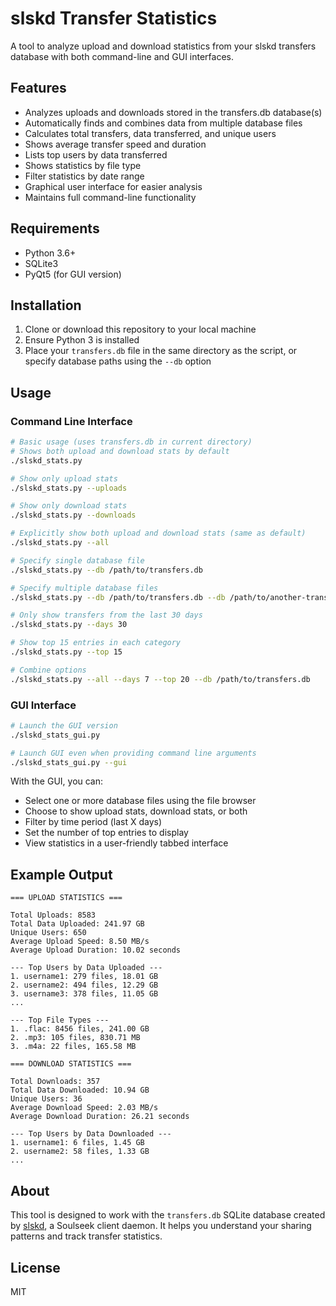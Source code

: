 # slskd Transfer Statistics

A tool to analyze upload and download statistics from your slskd transfers database with both command-line and GUI interfaces.

## Features

- Analyzes uploads and downloads stored in the transfers.db database(s)
- Automatically finds and combines data from multiple database files
- Calculates total transfers, data transferred, and unique users
- Shows average transfer speed and duration
- Lists top users by data transferred
- Shows statistics by file type
- Filter statistics by date range
- Graphical user interface for easier analysis
- Maintains full command-line functionality

## Requirements

- Python 3.6+
- SQLite3
- PyQt5 (for GUI version)

## Installation

1. Clone or download this repository to your local machine
2. Ensure Python 3 is installed
3. Place your `transfers.db` file in the same directory as the script, or specify database paths using the `--db` option

## Usage

### Command Line Interface

```bash
# Basic usage (uses transfers.db in current directory)
# Shows both upload and download stats by default
./slskd_stats.py

# Show only upload stats
./slskd_stats.py --uploads

# Show only download stats
./slskd_stats.py --downloads

# Explicitly show both upload and download stats (same as default)
./slskd_stats.py --all

# Specify single database file
./slskd_stats.py --db /path/to/transfers.db

# Specify multiple database files
./slskd_stats.py --db /path/to/transfers.db --db /path/to/another-transfers.db

# Only show transfers from the last 30 days
./slskd_stats.py --days 30

# Show top 15 entries in each category
./slskd_stats.py --top 15

# Combine options
./slskd_stats.py --all --days 7 --top 20 --db /path/to/transfers.db
```

### GUI Interface

```bash
# Launch the GUI version
./slskd_stats_gui.py

# Launch GUI even when providing command line arguments
./slskd_stats_gui.py --gui
```

With the GUI, you can:
- Select one or more database files using the file browser
- Choose to show upload stats, download stats, or both
- Filter by time period (last X days)
- Set the number of top entries to display
- View statistics in a user-friendly tabbed interface

## Example Output

```
=== UPLOAD STATISTICS ===

Total Uploads: 8583
Total Data Uploaded: 241.97 GB
Unique Users: 650
Average Upload Speed: 8.50 MB/s
Average Upload Duration: 10.02 seconds

--- Top Users by Data Uploaded ---
1. username1: 279 files, 18.01 GB
2. username2: 494 files, 12.29 GB
3. username3: 378 files, 11.05 GB
...

--- Top File Types ---
1. .flac: 8456 files, 241.00 GB
2. .mp3: 105 files, 830.71 MB
3. .m4a: 22 files, 165.58 MB

=== DOWNLOAD STATISTICS ===

Total Downloads: 357
Total Data Downloaded: 10.94 GB
Unique Users: 36
Average Download Speed: 2.03 MB/s
Average Download Duration: 26.21 seconds

--- Top Users by Data Downloaded ---
1. username1: 6 files, 1.45 GB
2. username2: 58 files, 1.33 GB
...
```

## About

This tool is designed to work with the `transfers.db` SQLite database created by [slskd](https://github.com/slskd/slskd), a Soulseek client daemon. It helps you understand your sharing patterns and track transfer statistics.

## License

MIT